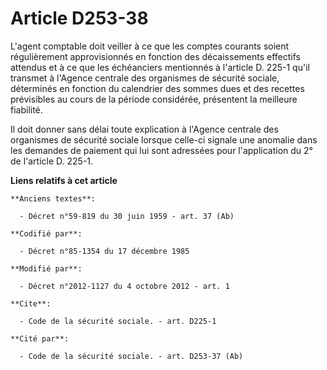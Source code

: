# Article D253-38

L'agent comptable doit veiller à ce que les comptes courants soient régulièrement approvisionnés en fonction des
décaissements effectifs attendus et à ce que les échéanciers mentionnés à l'article D. 225-1 qu'il transmet à l'Agence
centrale des organismes de sécurité sociale, déterminés en fonction du calendrier des sommes dues et des recettes prévisibles
au cours de la période considérée, présentent la meilleure fiabilité. 

Il doit donner sans délai toute explication à l'Agence centrale des organismes de sécurité sociale lorsque celle-ci signale
une anomalie dans les demandes de paiement qui lui sont adressées pour l'application du 2° de l'article D. 225-1.

**Liens relatifs à cet article**

	**Anciens textes**:

	  - Décret n°59-819 du 30 juin 1959 - art. 37 (Ab)

	**Codifié par**:

	  - Décret n°85-1354 du 17 décembre 1985

	**Modifié par**:

	  - Décret n°2012-1127 du 4 octobre 2012 - art. 1

	**Cite**:

	  - Code de la sécurité sociale. - art. D225-1

	**Cité par**:

	  - Code de la sécurité sociale. - art. D253-37 (Ab)
